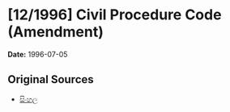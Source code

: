 # [12/1996] Civil Procedure Code (Amendment)

**Date:** 1996-07-05

## Original Sources

- [සිංහල](https://documents.gov.lk/view/acts/1996/7/12-1996_S.pdf)
